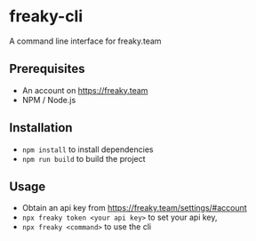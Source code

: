# freaky-cli

 A command line interface for freaky.team

## Prerequisites

- An account on <https://freaky.team>
- NPM / Node.js
## Installation

-  `npm install` to install dependencies
-  `npm run build` to build the project

## Usage

- Obtain an api key from <https://freaky.team/settings/#account>
- `npx freaky token <your api key>` to set your api key, 
- `npx freaky <command>` to use the cli

